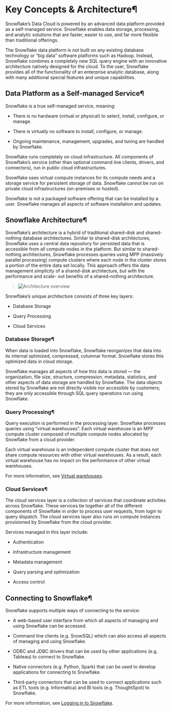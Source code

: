 # Key Concepts & Architecture¶

Snowflake’s Data Cloud is powered by an advanced data platform provided as a
self-managed service. Snowflake enables data storage, processing, and analytic
solutions that are faster, easier to use, and far more flexible than
traditional offerings.

The Snowflake data platform is not built on any existing database technology
or “big data” software platforms such as Hadoop. Instead, Snowflake combines a
completely new SQL query engine with an innovative architecture natively
designed for the cloud. To the user, Snowflake provides all of the
functionality of an enterprise analytic database, along with many additional
special features and unique capabilities.

## Data Platform as a Self-managed Service¶

Snowflake is a true self-managed service, meaning:

  * There is no hardware (virtual or physical) to select, install, configure, or manage.

  * There is virtually no software to install, configure, or manage.

  * Ongoing maintenance, management, upgrades, and tuning are handled by Snowflake.

Snowflake runs completely on cloud infrastructure. All components of
Snowflake’s service (other than optional command line clients, drivers, and
connectors), run in public cloud infrastructures.

Snowflake uses virtual compute instances for its compute needs and a storage
service for persistent storage of data. Snowflake cannot be run on private
cloud infrastructures (on-premises or hosted).

Snowflake is not a packaged software offering that can be installed by a user.
Snowflake manages all aspects of software installation and updates.

## Snowflake Architecture¶

Snowflake’s architecture is a hybrid of traditional shared-disk and shared-
nothing database architectures. Similar to shared-disk architectures,
Snowflake uses a central data repository for persisted data that is accessible
from all compute nodes in the platform. But similar to shared-nothing
architectures, Snowflake processes queries using MPP (massively parallel
processing) compute clusters where each node in the cluster stores a portion
of the entire data set locally. This approach offers the data management
simplicity of a shared-disk architecture, but with the performance and scale-
out benefits of a shared-nothing architecture.

> ![Architecture overview](../_images/architecture-overview.png)

Snowflake’s unique architecture consists of three key layers:

  * Database Storage

  * Query Processing

  * Cloud Services

### Database Storage¶

When data is loaded into Snowflake, Snowflake reorganizes that data into its
internal optimized, compressed, columnar format. Snowflake stores this
optimized data in cloud storage.

Snowflake manages all aspects of how this data is stored — the organization,
file size, structure, compression, metadata, statistics, and other aspects of
data storage are handled by Snowflake. The data objects stored by Snowflake
are not directly visible nor accessible by customers; they are only accessible
through SQL query operations run using Snowflake.

### Query Processing¶

Query execution is performed in the processing layer. Snowflake processes
queries using “virtual warehouses”. Each virtual warehouse is an MPP compute
cluster composed of multiple compute nodes allocated by Snowflake from a cloud
provider.

Each virtual warehouse is an independent compute cluster that does not share
compute resources with other virtual warehouses. As a result, each virtual
warehouse has no impact on the performance of other virtual warehouses.

For more information, see [Virtual warehouses](warehouses).

### Cloud Services¶

The cloud services layer is a collection of services that coordinate
activities across Snowflake. These services tie together all of the different
components of Snowflake in order to process user requests, from login to query
dispatch. The cloud services layer also runs on compute instances provisioned
by Snowflake from the cloud provider.

Services managed in this layer include:

  * Authentication

  * Infrastructure management

  * Metadata management

  * Query parsing and optimization

  * Access control

## Connecting to Snowflake¶

Snowflake supports multiple ways of connecting to the service:

  * A web-based user interface from which all aspects of managing and using Snowflake can be accessed.

  * Command line clients (e.g. SnowSQL) which can also access all aspects of managing and using Snowflake.

  * ODBC and JDBC drivers that can be used by other applications (e.g. Tableau) to connect to Snowflake.

  * Native connectors (e.g. Python, Spark) that can be used to develop applications for connecting to Snowflake.

  * Third-party connectors that can be used to connect applications such as ETL tools (e.g. Informatica) and BI tools (e.g. ThoughtSpot) to Snowflake.

For more information, see [Logging in to Snowflake](connecting).

